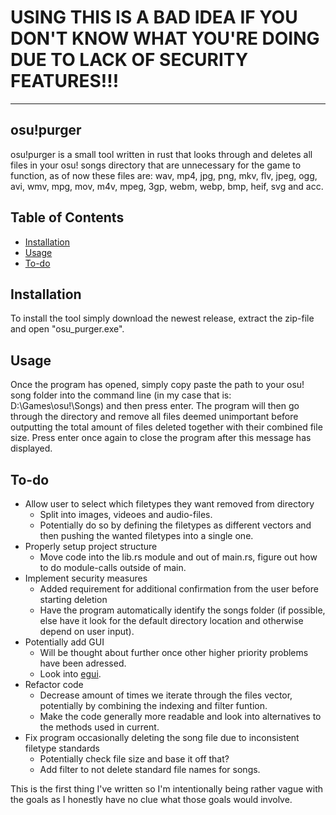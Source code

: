 # USING THIS IS A BAD IDEA IF YOU DON'T KNOW WHAT YOU'RE DOING DUE TO LACK OF SECURITY FEATURES!!!
------------
## osu!purger
osu!purger is a small tool written in rust that looks through and deletes all files in  your osu! songs directory that are unnecessary for the game to function, as of now these files are: wav, mp4, jpg, png, mkv, flv, jpeg, ogg, avi, wmv, mpg, mov, m4v, mpeg, 3gp, webm, webp, bmp, heif, svg and acc.

## Table of Contents
- [Installation](https://github.com/jettosu/osu-purger#installation)
- [Usage](https://github.com/jettosu/osu-purger#usage)
- [To-do](https://github.com/jettosu/osu-purger#to-do)

## Installation
To install the tool simply download the newest release, extract the zip-file and open "osu_purger.exe".
 
## Usage
Once the program has opened, simply copy paste the path to your osu! song folder into the command line (in my case that is: D:\Games\osu!\Songs) and then press enter. The program will then go through the directory and remove all files deemed unimportant before outputting the total amount of files deleted together with their combined file size. Press enter once again to close the program after this message has displayed.

## To-do
- Allow user to select which filetypes they want removed from directory
    - Split into images, videoes and audio-files.
    - Potentially do so by defining the filetypes as different vectors and then pushing the wanted filetypes into a single one.
- Properly setup project structure
    - Move code into the lib.rs module and out of main.rs, figure out how to do module-calls outside of main.
- Implement security measures
    - Added requirement for additional confirmation from the user before starting deletion
    - Have the program automatically identify the songs folder (if possible, else have it look for the default directory location and otherwise depend on user input).
- Potentially add GUI
    - Will be thought about further once other higher priority problems have been adressed. 
    - Look into [egui](https://github.com/emilk/egui).
- Refactor code
    - Decrease amount of times we iterate through the files vector, potentially by combining the indexing and filter funtion.
    - Make the code generally more readable and look into alternatives to the methods used in current.
- Fix program occasionally deleting the song file due to inconsistent filetype standards
    - Potentially check file size and base it off that?
    - Add filter to not delete standard file names for songs.

This is  the first thing I've written so I'm intentionally being rather vague with the goals as I honestly have no clue what those goals would involve.
